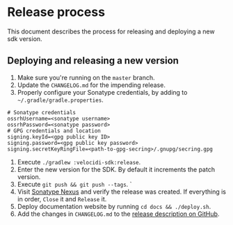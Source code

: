 # Release process

This document describes the process for releasing and deploying a new sdk version.

## Deploying and releasing a new version

1. Make sure you're running on the `master` branch.
1. Update the `CHANGELOG.md` for the impending release.
1. Properly configure your Sonatype credentials, by adding to `~/.gradle/gradle.properties`.
```properties
# Sonatype credentials
ossrhUsername=<sonatype username>
ossrhPassword=<sonatype password>
# GPG credentials and location
signing.keyId=<gpg public key ID>
signing.password=<gpg public key password>
signing.secretKeyRingFile=<path-to-gpg-secring>/.gnupg/secring.gpg
```
1. Execute `./gradlew :velocidi-sdk:release`.
1. Enter the new version for the SDK. By default it increments the patch version.
1. Execute `git push && git push --tags`.    `
1. Visit [Sonatype Nexus](https://oss.sonatype.org/#stagingRepositories) and verify the release was created. If everything is in order, `Close` it and `Release` it.
1. Deploy documentation website by running `cd docs && ./deploy.sh`.
1. Add the changes in `CHANGELOG.md` to the [release description on GitHub](https://github.com/velocidi/velocidi-android-sdk/releases).
